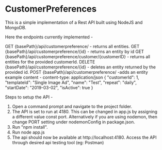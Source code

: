 # CustomerPreferences
This is a simple implementation of a Rest API built using NodeJS and MongoDB. 

Here the endpoints currently implemented - 

GET {basePath}/api/customerpreference/ - returns all entities.
GET {basePath}/api/customerpreference/{id} - returns an entity by id
GET {basePath}/api/customerpreference/customer/{customerID} - returns all entities for the provided customerId.
DELETE {basePath}/api/customerpreference/{id} - deletes an entity returned by the provided id.
POST {basePath}/api/customerpreference/ -adds an entity
example content -
content-type: application/json
{
    "customerId": 1,
    "templateId": "Single Image Ad",
    "name": "Test",
    "repeat": "daily",
    "startDate": "2019-03-02",
    "isActive": true
}

Steps to setup the API -
1) Open a command prompt and navigate to the project folder.
2) The API is set to run at 4180. This can be changed in app.js by assigning a different value const port. Alternatively if you are using nodemon, then change PORT setting under nodemonConfig in package.json. 
2) Run "npm install".
3) Run node app.js
4) The api should now be available at http://localhost:4180. Access the API through desired api testing tool (eg: Postman)
